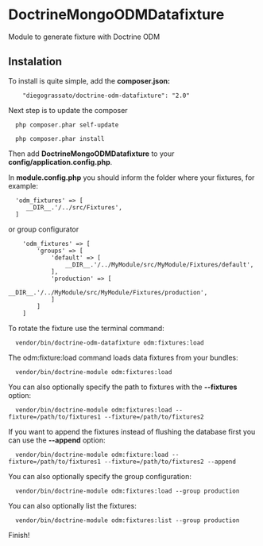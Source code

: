 DoctrineMongoODMDatafixture
============================

Module to generate fixture with Doctrine ODM

Instalation
------------

To install is quite simple, add the **composer.json:**

```
    "diegograssato/doctrine-odm-datafixture": "2.0"
```

Next step is to update the composer

```
  php composer.phar self-update
```

```
  php composer.phar install
```

Then add **DoctrineMongoODMDatafixture** to your **config/application.config.php**.

In **module.config.php** you should inform the folder where your fixtures, for example:

```
  'odm_fixtures' => [
     __DIR__.'/../src/Fixtures',
  ]

```

or group configurator

```
    'odm_fixtures' => [
        'groups' => [
            'default' => [
                __DIR__.'/../MyModule/src/MyModule/Fixtures/default',
            ],
            'production' => [
                 __DIR__.'/../MyModule/src/MyModule/Fixtures/production',
            ]
        ]
    ]
```

To rotate the fixture use the terminal command:

```
  vendor/bin/doctrine-odm-datafixture odm:fixtures:load
```

The odm:fixture:load command loads data fixtures from your bundles:

```
  vendor/bin/doctrine-module odm:fixtures:load
```

You can also optionally specify the path to fixtures with the **--fixtures** option:

```
  vendor/bin/doctrine-module odm:fixtures:load --fixture=/path/to/fixtures1 --fixture=/path/to/fixtures2
```

If you want to append the fixtures instead of flushing the database first you can use the **--append** option:

```
  vendor/bin/doctrine-module odm:fixture:load --fixture=/path/to/fixtures1 --fixture=/path/to/fixtures2 --append
```

You can also optionally specify the group configuration:

```
  vendor/bin/doctrine-module odm:fixtures:load --group production
```

You can also optionally list the fixtures:
```
  vendor/bin/doctrine-module odm:fixtures:list --group production
```

Finish!
